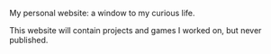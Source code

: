 My personal website: a window to my curious life.

This website will contain projects and games I worked on, but never published. 
